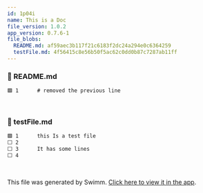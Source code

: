 ```yaml
---
id: 1p04i
name: This is a Doc
file_version: 1.0.2
app_version: 0.7.6-1
file_blobs:
  README.md: af59aec3b117f21c6183f2dc24a294e0c6364259
  testFile.md: 4f56415c8e56b50f5ac62c0dd0b87c7287ab11ff
---
```


<!-- NOTE-swimm-snippet: the lines below link your snippet to Swimm -->
### 📄 README.md
```markdown
🟩 1      # removed the previous line
```

<br/>

<!-- NOTE-swimm-snippet: the lines below link your snippet to Swimm -->
### 📄 testFile.md
```markdown
🟩 1      this Is a test file
⬜ 2      
⬜ 3      It has some lines
⬜ 4      
```

<br/>

This file was generated by Swimm. [Click here to view it in the app](https://swimm-web-app.web.app/repos/Z2l0aHViJTNBJTNBdGVzdC1naXRodWItYXBwJTNBJTNBc3dpbW1pbw==/docs/1p04i).